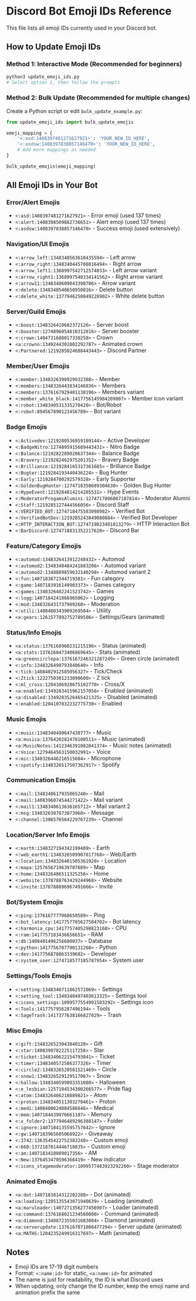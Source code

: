 # Discord Bot Emoji IDs Reference

This file lists all emoji IDs currently used in your Discord bot.

## How to Update Emoji IDs

### Method 1: Interactive Mode (Recommended for beginners)
```bash
python3 update_emoji_ids.py
# Select option 1, then follow the prompts
```

### Method 2: Bulk Update (Recommended for multiple changes)
Create a Python script or edit `bulk_update_example.py`:

```python
from update_emoji_ids import bulk_update_emojis

emoji_mapping = {
    '<:asd:1408397481271627921>': 'YOUR_NEW_ID_HERE',
    '<:asdsw:1408397838857146470>': 'YOUR_NEW_ID_HERE',
    # Add more mappings as needed
}

bulk_update_emojis(emoji_mapping)
```

## All Emoji IDs in Your Bot

### Error/Alert Emojis
- `<:asd:1408397481271627921>` - Error emoji (used 137 times)
- `<:alert:1408398509882736651>` - Alert emoji (used 137 times)
- `<:asdsw:1408397838857146470>` - Success emoji (used extensively)

### Navigation/UI Emojis
- `<:arrow_left:1348340563610435594>` - Left arrow
- `<:arrow_right:1348340445708816494>` - Right arrow
- `<:arrow_left1:1368997542712574033>` - Left arrow variant
- `<:arrow_right1:1368997540334141562>` - Right arrow variant
- `<:arrow11:1348340609043398706>` - Arrow variant
- `<:delete:1348340540650950816>` - Delete button
- `<:delete_white:1377946250049228902>` - White delete button

### Server/Guild Emojis
- `<:boost:1348326410682372126>` - Server boost
- `<:booster:1274896054810312816>` - Server booster
- `<:crown:1404731688017330258>` - Crown
- `<a:crownn:1349244302802292787>` - Animated crown
- `<:Partnered:1219285024688443443>` - Discord Partner

### Member/User Emojis
- `<:member:1348326398929932388>` - Member
- `<:members:1348326443834146836>` - Members
- `<:members:1376167929481138196>` - Members variant
- `<:member_white_black:1417756145984209007>` - Member icon variant
- `<:robot:1348340531335270420>` - Bot/Robot
- `<:robot:894567890123456789>` - Bot variant

### Badge Emojis
- `<:Activedev:1219280536959189144>` - Active Developer
- `<:BadgeNitro:1274895915689443431>` - Nitro Badge
- `<:Balance:1219282289020637344>` - Balance Badge
- `<:Bravery:1219282462975201352>` - Bravery Badge
- `<:Brilliance:1219284165317361685>` - Brilliance Badge
- `<:Bugter:1219284193440436224>` - Bug Hunter
- `<:Early:1219284700292579328>` - Early Supporter
- `<:GoldenBugHunter:1274718350689304630>` - Golden Bug Hunter
- `<:HypeEvent:1219284814214205531>` - Hype Events
- `<:ModeratorProgamsAlumini:1274717806067187814>` - Moderator Alumni
- `<:Staff:1219285127444566056>` - Discord Staff
- `<:VERIFIED_BOT:1274718475583098982>` - Verified Bot
- `<:VerifiedBotDev:1219285243849080884>` - Verified Bot Developer
- `<:HTTP_INTERACTION_BOT:1274719023401013279>` - HTTP Interaction Bot
- `<:BarDiscord:1274718831352217620>` - Discord Bar

### Feature/Category Emojis
- `<:automod:1348326413912248432>` - Automod
- `<:automod2:1348340484241883206>` - Automod variant
- `<:automod2:1348889859632140298>` - Automod variant 2
- `<:fun:1407183872344719381>` - Fun category
- `<:game:1407183916149903373>` - Games category
- `<:games:1348326482241523742>` - Games
- `<:logg:1407184241866965062>` - Logging
- `<:mod:1348326431737909260>` - Moderation
- `<:utili:1408400343909269504>` - Utility
- `<a:gears:1261577892752789586>` - Settings/Gears (animated)

### Status/Info Emojis
- `<a:status:1376168960231215196>` - Status (animated)
- `<a:stats:1376168473406869645>` - Stats (animated)
- `<a:greencirclepa:1376167246321287249>` - Green circle (animated)
- `<:info:1348326490793840640>` - Info
- `<:tick:1408402912585056327>` - Tick/Check
- `<:Ztick:1222750301233090600>` - Z tick
- `<:ml_cross:1204106928675102770>` - Cross/X
- `<a:enabled:1349283415962157056>` - Enabled (animated)
- `<a:disabled:1349283526465421325>` - Disabled (animated)
- `<:enabled:1204107832232775730>` - Enabled

### Music Emojis
- `<:music:1348340499647430777>` - Music
- `<a:musica:1376420282478100511>` - Music (animated)
- `<a:MusicNotes:1412346391082041374>` - Music notes (animated)
- `<:Voice:1279464563150032991>` - Voice
- `<:mic:1348326446216515604>` - Microphone
- `<:spotify:1348326517507362917>` - Spotify

### Communication Emojis
- `<:mail:1348340617935065240>` - Mail
- `<:mail:1408396074544271422>` - Mail variant
- `<:mail1:1348340613636165712>` - Mail variant 2
- `<:msg:1348326387873873960>` - Message
- `<:channel:1306576564229767239>` - Channel

### Location/Server Info Emojis
- `<:earth:1348327194342199409>` - Earth
- `<:web_earth1:1348326509907017768>` - Web/Earth
- `<:location:1348326401505361920>` - Location
- `<:mapa:1257656719639707689>` - Map
- `<:home:1348326486511325256>` - Home
- `<:website:1378788763429244968>` - Website
- `<:invite:1378788896967491666>` - Invite

### Bot/System Emojis
- `<:ping:1376167777068650589>` - Ping
- `<:bot_latency:1417757705627504702>` - Bot latency
- `<:harmonia_cpu:1417757405298823168>` - CPU
- `<:ram:1417757183436656651>` - RAM
- `<:db:1408401496256680037>` - Database
- `<:python:1417756707790131260>` - Python
- `<:dev:1417756878863339602>` - Developer
- `<:system_user:1274718577185787954>` - System user

### Settings/Tools Emojis
- `<:setting:1348340711862571069>` - Settings
- `<:setting_tool:1348340497403613325>` - Settings tool
- `<:icons_settings:1099577554991583292>` - Settings icon
- `<:Tools:1417757956287496194>` - Tools
- `<:SageTrash:1417377638166827029>` - Trash

### Misc Emojis
- `<:gift:1348326523043840120>` - Gift
- `<:star:1408399782225117256>` - Star
- `<:ticket:1348340622154793041>` - Ticket
- `<:timer:1348340572586377326>` - Timer
- `<:circle2:1348326520581521469>` - Circle
- `<:snow1:1348326529129517067>` - Snow
- `<:hallow:1348340599803351080>` - Halloween
- `<:e_lesbian:1257104534300266577>` - Pride flag
- `<:atom:1348326466210889821>` - Atom
- `<:proton:1348340511303270461>` - Proton
- `<:medi:1408400624084586646>` - Medical
- `<:mem:1407184439976661187>` - Memory
- `<:x_folder2:1377946489296388147>` - Folder
- `<:ignore:1407184135595757642>` - Ignore
- `<:gw:1407183965605068922>` - Giveaway
- `<:3742:1363545422752383240>` - Custom emoji
- `<:660:1372187014446710835>` - Custom emoji
- `<:am:1407183418089017356>` - AM
- `<:New:1376453470596366419>` - New indicator
- `<:icons_stagemoderator:1099577483923292260>` - Stage moderator

### Animated Emojis
- `<a:dot:1407183814312202280>` - Dot (animated)
- `<a:loading:1205135543071940639>` - Loading (animated)
- `<a:maruloader:1407271356277456907>` - Loader (animated)
- `<a:command:1376168021234560000>` - Command (animated)
- `<a:diamond:1348872355031683084>` - Diamond (animated)
- `<a:serverupdate:1376167871008477294>` - Server update (animated)
- `<a:MATHS:1204235249916317697>` - Math (animated)

## Notes
- Emoji IDs are 17-19 digit numbers
- Format: `<:name:id>` for static, `<a:name:id>` for animated
- The name is just for readability, the ID is what Discord uses
- When updating, only change the ID number, keep the emoji name and animation prefix the same
